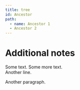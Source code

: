 ```yaml
---
title: tree
id: Ancestor
path:
  - name: Ancestor 1
  - Ancestor 2
---
```


# Additional notes

Some text. Some more text.  
Another line.

Another paragraph.
